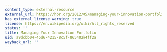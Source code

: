 ```yaml
---
content_type: external-resource
external_url: https://hbr.org/2012/05/managing-your-innovation-portfolio
has_external_license_warning: true
license: https://en.wikipedia.org/wiki/All_rights_reserved
status: ''
title: Managing Your Innovation Portfolio
uid: a9dcbb04-45d6-4215-8c5f-865402b4ff2a
wayback_url: ''
---
```

